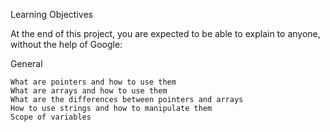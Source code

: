 Learning Objectives

At the end of this project, you are expected to be able to explain to anyone, without the help of Google:

General

    What are pointers and how to use them
    What are arrays and how to use them
    What are the differences between pointers and arrays
    How to use strings and how to manipulate them
    Scope of variables
